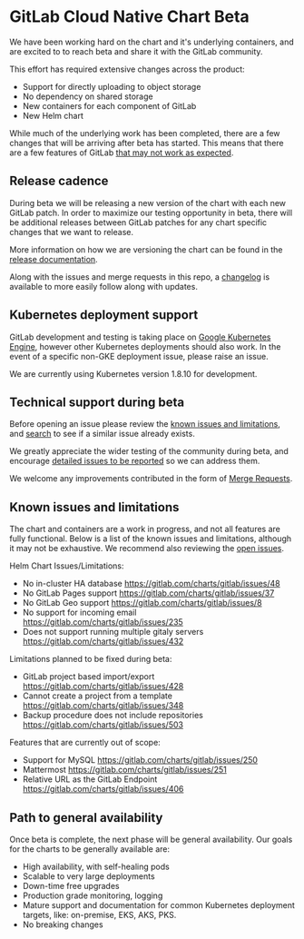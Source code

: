 # GitLab Cloud Native Chart Beta

We have been working hard on the chart and it's underlying containers, and are excited to to reach beta and share it with the GitLab community.

This effort has required extensive changes across the product:
* Support for directly uploading to object storage
* No dependency on shared storage
* New containers for each component of GitLab
* New Helm chart

While much of the underlying work has been completed, there are a few changes that will be arriving after beta has started. This means that there are a few features of GitLab [that may not work as expected](#known-issues-and-limitations).

## Release cadence

During beta we will be releasing a new version of the chart with each new GitLab patch.
In order to maximize our testing opportunity in beta, there will be additional releases between GitLab patches for any chart specific changes that we want to release.

More information on how we are versioning the chart can be found in the [release documentation](../development/release.md).

Along with the issues and merge requests in this repo, a [changelog](https://gitlab.com/charts/gitlab/blob/master/CHANGELOG.md) is available to more easily follow along with updates.

## Kubernetes deployment support

GitLab development and testing is taking place on [Google Kubernetes Engine](https://cloud.google.com/kubernetes-engine/), however other Kubernetes deployments
should also work. In the event of a specific non-GKE deployment issue, please raise an issue.

We are currently using Kubernetes version 1.8.10 for development.

## Technical support during beta

Before opening an issue please review the [known issues and limitations](#known-issues-and-limitations), and [search](https://gitlab.com/charts/gitlab/issues) to see if a similar issue already exists.

We greatly appreciate the wider testing of the community during beta, and encourage [detailed issues to be reported](https://gitlab.com/charts/gitlab/issues/new) so we can address them.

We welcome any improvements contributed in the form of [Merge Requests](https://gitlab.com/charts/gitlab/merge_requests).

## Known issues and limitations

The chart and containers are a work in progress, and not all features are fully functional. Below is a list of the known issues and limitations, although it may not be exhaustive. We recommend also reviewing the [open issues](https://gitlab.com/charts/gitlab/issues).

Helm Chart Issues/Limitations:

* No in-cluster HA database https://gitlab.com/charts/gitlab/issues/48
* No GitLab Pages support https://gitlab.com/charts/gitlab/issues/37
* No GitLab Geo support https://gitlab.com/charts/gitlab/issues/8
* No support for incoming email https://gitlab.com/charts/gitlab/issues/235
* Does not support running multiple gitaly servers https://gitlab.com/charts/gitlab/issues/432

Limitations planned to be fixed during beta:

* GitLab project based import/export https://gitlab.com/charts/gitlab/issues/428
* Cannot create a project from a template https://gitlab.com/charts/gitlab/issues/348
* Backup procedure does not include repositories https://gitlab.com/charts/gitlab/issues/503

Features that are currently out of scope:

* Support for MySQL https://gitlab.com/charts/gitlab/issues/250
* Mattermost https://gitlab.com/charts/gitlab/issues/251
* Relative URL as the GitLab Endpoint https://gitlab.com/charts/gitlab/issues/406

## Path to general availability

Once beta is complete, the next phase will be general availability. Our goals for the charts to be generally available are:

* High availability, with self-healing pods
* Scalable to very large deployments
* Down-time free upgrades
* Production grade monitoring, logging
* Mature support and documentation for common Kubernetes deployment targets, like: on-premise, EKS, AKS, PKS.
* No breaking changes

